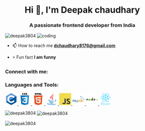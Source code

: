 <h1 align="center">Hi 👋, I'm Deepak chaudhary</h1>
<h3 align="center">A passionate frontend developer from India</h3>
<img align="right"alt="coding"width="400"src"https://dribbble.com/shots/6139167-Avento-marketing/attachments/11278854?mode=media">

<p align="left"> <img src="https://komarev.com/ghpvc/?username=deepak3804&label=Profile%20views&color=0e75b6&style=flat" alt="deepak3804" /> </p>

- 📫 How to reach me **dchaudhary8176@gmail.com**

- ⚡ Fun fact **I am funny**

<h3 align="left">Connect with me:</h3>
<p align="left">
</p>

<h3 align="left">Languages and Tools:</h3>
<p align="left"> <a href="https://www.cprogramming.com/" target="_blank" rel="noreferrer"> <img src="https://raw.githubusercontent.com/devicons/devicon/master/icons/c/c-original.svg" alt="c" width="40" height="40"/> </a> <a href="https://www.w3schools.com/css/" target="_blank" rel="noreferrer"> <img src="https://raw.githubusercontent.com/devicons/devicon/master/icons/css3/css3-original-wordmark.svg" alt="css3" width="40" height="40"/> </a> <a href="https://www.w3.org/html/" target="_blank" rel="noreferrer"> <img src="https://raw.githubusercontent.com/devicons/devicon/master/icons/html5/html5-original-wordmark.svg" alt="html5" width="40" height="40"/> </a> <a href="https://www.java.com" target="_blank" rel="noreferrer"> <img src="https://raw.githubusercontent.com/devicons/devicon/master/icons/java/java-original.svg" alt="java" width="40" height="40"/> </a> <a href="https://developer.mozilla.org/en-US/docs/Web/JavaScript" target="_blank" rel="noreferrer"> <img src="https://raw.githubusercontent.com/devicons/devicon/master/icons/javascript/javascript-original.svg" alt="javascript" width="40" height="40"/> </a> <a href="https://www.mysql.com/" target="_blank" rel="noreferrer"> <img src="https://raw.githubusercontent.com/devicons/devicon/master/icons/mysql/mysql-original-wordmark.svg" alt="mysql" width="40" height="40"/> </a> <a href="https://nodejs.org" target="_blank" rel="noreferrer"> <img src="https://raw.githubusercontent.com/devicons/devicon/master/icons/nodejs/nodejs-original-wordmark.svg" alt="nodejs" width="40" height="40"/> </a> <a href="https://reactjs.org/" target="_blank" rel="noreferrer"> <img src="https://raw.githubusercontent.com/devicons/devicon/master/icons/react/react-original-wordmark.svg" alt="react" width="40" height="40"/> </a> </p>

<p><img align="left" src="https://github-readme-stats.vercel.app/api/top-langs?username=deepak3804&show_icons=true&locale=en&layout=compact" alt="deepak3804" /></p>

<p>&nbsp;<img align="center" src="https://github-readme-stats.vercel.app/api?username=deepak3804&show_icons=true&locale=en" alt="deepak3804" /></p>

<p><img align="center" src="https://github-readme-streak-stats.herokuapp.com/?user=deepak3804&" alt="deepak3804" /></p>
